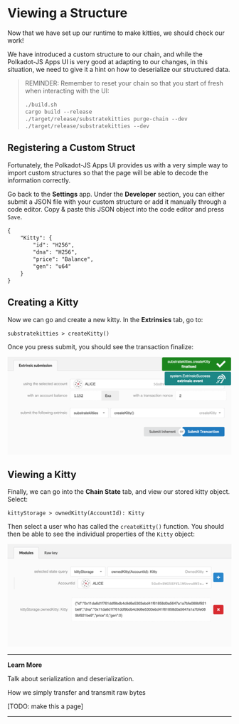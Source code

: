 Viewing a Structure
===

Now that we have set up our runtime to make kitties, we should check our work!

We have introduced a custom structure to our chain, and while the Polkadot-JS Apps UI is very good at adapting to our changes, in this situation, we need to give it a hint on how to deserialize our structured data.

> REMINDER: Remember to reset your chain so that you start of fresh when interacting with the UI:
>
> ```
> ./build.sh
> cargo build --release
> ./target/release/substratekitties purge-chain --dev
> ./target/release/substratekitties --dev
> ```

## Registering a Custom Struct

Fortunately, the Polkadot-JS Apps UI provides us with a very simple way to import custom structures so that the page will be able to decode the information correctly.

Go back to the **Settings** app. Under the **Developer** section, you can either submit a JSON file with your custom structure or add it manually through a code editor. Copy & paste this JSON object into the code editor and press `Save`.

```
{
    "Kitty": {
        "id": "H256",
        "dna": "H256",
        "price": "Balance",
        "gen": "u64"
    }
}
```

## Creating a Kitty

Now we can go and create a new kitty. In the **Extrinsics** tab, go to:

```
substratekitties > createKitty()
```

Once you press submit, you should see the transaction finalize:

![Image of creating a kitty in the Polkadot-JS Apps UI](./assets/creating-a-kitty.png)

## Viewing a Kitty

Finally, we can go into the **Chain State** tab, and view our stored kitty object. Select:

```
kittyStorage > ownedKitty(AccountId): Kitty
```

Then select a user who has called the `createKitty()` function. You should then be able to see the individual properties of the `Kitty` object:

![Image of viewing a kitty object in the Polkadot UI](./assets/view-kitty.png)

---
**Learn More**

Talk about serialization and deserialization.

How we simply transfer and transmit raw bytes

[TODO: make this a page]

---

